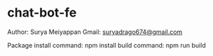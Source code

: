 # chat-bot-fe

Author: Surya Meiyappan
Gmail: suryadrago674@gmail.com

Package install command:  npm install
build command: npm run build
